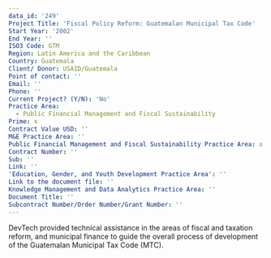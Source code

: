 ```yaml
---
data_id: '249'
Project Title: 'Fiscal Policy Reform: Guatemalan Municipal Tax Code'
Start Year: '2002'
End Year: ''
ISO3 Code: GTM
Region: Latin America and the Caribbean
Country: Guatemala
Client/ Donor: USAID/Guatemala
Point of contact: ''
Email: ''
Phone: ''
Current Project? (Y/N): 'No'
Practice Area:
  - Public Financial Management and Fiscal Sustainability
Prime: x
Contract Value USD: ''
M&E Practice Area: ''
Public Financial Management and Fiscal Sustainability Practice Area: x
Contract Number: ''
Sub: ''
Link: ''
'Education, Gender, and Youth Development Practice Area': ''
Link to the document file: ''
Knowledge Management and Data Analytics Practice Area: ''
Document Title: ''
Subcontract Number/Order Number/Grant Number: ''
---
```

DevTech provided technical assistance in the areas of fiscal and taxation reform, and municipal finance to guide the overall process of development of the Guatemalan Municipal Tax Code (MTC).